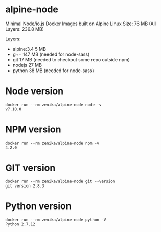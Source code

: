 # alpine-node
Minimal Node/io.js Docker Images built on Alpine Linux
Size: 76 MB (All Layers: 236.8 MB)

Layers:
- alpine:3.4 5 MB
- g++ 147 MB (needed for node-sass)
- git 17 MB (needed to checkout some repo outside npm)
- nodejs 27 MB
- python 38 MB (needed for node-sass)

# Node version

```
docker run --rm zenika/alpine-node node -v
v7.10.0
```

# NPM version

```
docker run --rm zenika/alpine-node npm -v
4.2.0
```

# GIT version

```
docker run --rm zenika/alpine-node git --version
git version 2.8.3
```

# Python version

```
docker run --rm zenika/alpine-node python -V
Python 2.7.12
```